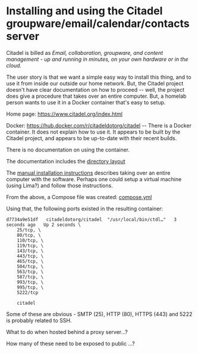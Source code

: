# Installing and using the Citadel groupware/email/calendar/contacts server

Citadel is billed as _Email, collaboration, groupware, and content management - up and running in minutes, on your own hardware or in the cloud._

The user story is that we want a simple easy way to install this thing, and to use it from inside our outside our home network.  But, the Citadel project doesn't have clear documentation on how to proceed -- well, the project does give a procedure that takes over an entire computer.  But, a homelab person wants to use it in a Docker container that's easy to setup.

Home page: https://www.citadel.org/index.html

Docker: https://hub.docker.com/r/citadeldotorg/citadel -- There is a Docker container.  It does not explain how to use it.  It appears to be built by the Citadel project, and appears to be up-to-date with their recent builds.

There is no documentation on using the container.

The documentation includes the [directory layout](https://www.citadel.org/file_layout.html)

The [manual installation instructions](https://www.citadel.org/system_administration_manual.html) describes taking over an entire computer with the software.  Perhaps one could setup a virtual machine (using Lima?) and follow those instructions.

From the above, a Compose file was created: [compose.yml](./compose.yml)

Using that, the following ports existed in the resulting container:

```
d7734a9e51df   citadeldotorg/citadel  "/usr/local/bin/ctdl…"   3 seconds ago   Up 2 seconds \
    25/tcp, \
    80/tcp, \
    110/tcp, \
    119/tcp, \
    143/tcp, \
    443/tcp, \
    465/tcp, \
    504/tcp, \
    563/tcp, \
    587/tcp, \
    993/tcp, \
    995/tcp, \
    5222/tcp 
        
    citadel

```

Some of these are obvious - SMTP (25), HTTP (80), HTTPS (443) and 5222 is probably related to SSH.

What to do when hosted behind a proxy server...?

How many of these need to be exposed to public ...?
